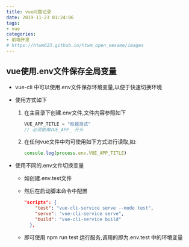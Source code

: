 ```yaml
---
title: vue问题记录
date: 2019-11-23 01:24:06
tags:
- vue
categories:
- 前端开发
# https://htwm623.github.io/htwm_open_sesame/images
---
```


## vue使用.env文件保存全局变量

- vue-cli 中可以使用.env文件保存环境变量,以便于快速切换环境

- 使用方式如下

  1. 在主目录下创建.env文件,文件内容参照如下

     ```javascript
     VUE_APP_TITLE = "标题测试"
     // 必须使用VUE_APP_ 开头
     ```

  2. 在任何vue文件中均可使用如下方式进行读取,如:

     ```javascript
     console.log(process.env.VUE_APP_TITLE)
     ```

- 使用不同的.env文件切换变量

  - 如创建.env.test文件

  - 然后在启动脚本命令中配置 

    ```json
    "scripts": {
        "test": "vue-cli-service serve --mode test",
        "serve": "vue-cli-service serve",
        "build": "vue-cli-service build"
      },
    ```

  - 即可使用 npm run test 运行服务,调用的即为.env.test 中的环境变量









<!--more-->


